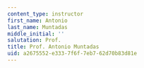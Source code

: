 ```yaml
---
content_type: instructor
first_name: Antonio
last_name: Muntadas
middle_initial: ''
salutation: Prof.
title: Prof. Antonio Muntadas
uid: a2675552-e333-7f6f-7eb7-62d70b83d81e
---
```

